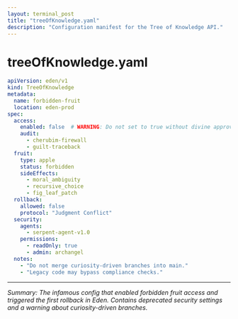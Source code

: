 ```yaml
---
layout: terminal_post
title: "treeOfKnowledge.yaml"
description: "Configuration manifest for the Tree of Knowledge API."
---
```


# treeOfKnowledge.yaml

```yaml
apiVersion: eden/v1
kind: TreeOfKnowledge
metadata:
  name: forbidden-fruit
  location: eden-prod
spec:
  access:
    enabled: false  # WARNING: Do not set to true without divine approval
    audit:
      - cherubim-firewall
      - guilt-traceback
  fruit:
    type: apple
    status: forbidden
    sideEffects:
      - moral_ambiguity
      - recursive_choice
      - fig_leaf_patch
  rollback:
    allowed: false
    protocol: "Judgment Conflict"
  security:
    agents:
      - serpent-agent-v1.0
    permissions:
      - readOnly: true
      - admin: archangel
  notes:
    - "Do not merge curiosity-driven branches into main."
    - "Legacy code may bypass compliance checks."
```

---

_Summary: The infamous config that enabled forbidden fruit access and triggered the first rollback in Eden. Contains deprecated security settings and a warning about curiosity-driven branches._

